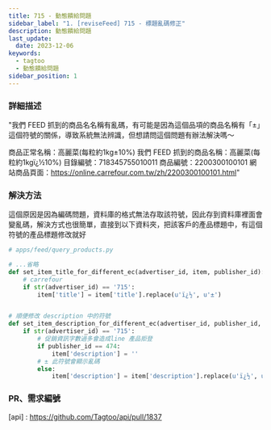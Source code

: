 ```yaml
---
title: 715 - 動態饋給問題
sidebar_label: "1. [reviseFeed] 715 - 標題亂碼修正"
description: 動態饋給問題
last_update:
  date: 2023-12-06
keywords:
  - tagtoo
  - 動態饋給問題
sidebar_position: 1
---
```




### 詳細描述     
"我們 FEED 抓到的商品名名稱有亂碼，有可能是因為這個品項的商品名稱有「±」這個符號的關係，導致系統無法辨識，但想請問這個問題有辦法解決嗎～

商品正常名稱：高麗菜(每粒約1kg±10%)
我們 FEED 抓到的商品名稱：高麗菜(每粒約1kgï¿½10%)
目錄編號：718345755010011
商品編號：2200300100101
網站商品頁面：https://online.carrefour.com.tw/zh/2200300100101.html"


### 解決方法

這個原因是因為編碼問題，資料庫的格式無法存取該符號，因此存到資料庫裡面會變亂碼，解決方式也很簡單，直接到以下資料夾，把該客戶的產品標題中，有這個符號的產品標題修改就好

```python
# apps/feed/query_products.py

# ...省略
def set_item_title_for_different_ec(advertiser_id, item, publisher_id):
    # carrefour
    if str(advertiser_id) == '715':    
        item['title'] = item['title'].replace(u'ï¿½', u'±')


# 順便修改 description 中的符號
def set_item_description_for_different_ec(advertiser_id, publisher_id, item):        
    if str(advertiser_id) == '715':
        # 促銷資訊字數過多會造成line 產品拒登
        if publisher_id == 474:
            item['description'] = ''
        # ± 此符號會顯示亂碼 
        else:
            item['description'] = item['description'].replace(u'ï¿½', u'±')  
```


### PR、需求編號
[api] : https://github.com/Tagtoo/api/pull/1837
